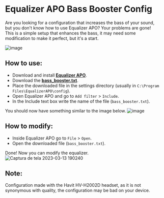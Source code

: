 # Equalizer APO Bass Booster Config
Are you looking for a configuration that increases the bass of your sound, but you don't know how to use Equalizer APO? Your problems are gone! This is a simple setup that enhances the bass, it may need some modification to make it perfect, but it's a start.

![image](https://user-images.githubusercontent.com/96930584/224847547-e498f70f-72da-413b-8a55-e55551bb2879.png)

## How to use:
* Download and install **[Equalizer APO](https://equalizerapo.com/download.html)**.
* Download the **[bass_booster.txt](https://github.com/KaioHSG/EqualizerApoBassBooster/releases)**.
* Place the downloaded file in the settings directory (usually in `C:\Program Files\EqualizerAPO\config`).
* Open Equalizer APO and go to `Add filter` > `Include`.
* In the Include text box write the name of the file (`bass_booster.txt`).

You should now have something similar to the image below.
![image](https://user-images.githubusercontent.com/96930584/224846969-6a2d93f8-e272-4756-b5a1-8be654b39f89.png)

## How to modify:
* Inside Equalizer APO go to `File` > `Open`.
* Open the downloaded file (`bass_booster.txt`).

Done! Now you can modify the equalizer.
![Captura de tela 2023-03-13 190240](https://user-images.githubusercontent.com/96930584/224845906-8d81705c-c2c2-4e9a-bd07-5177ee5f28b5.png)

## Note: 
Configuration made with the Havit HV-H2002D headset, as it is not synonymous with quality, the configuration may be bad on your device.
